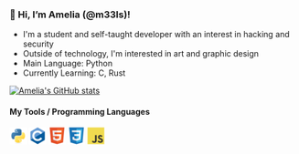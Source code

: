 ### **👋 Hi, I’m Amelia (@m33ls)!**

- I'm a student and self-taught developer with an interest in hacking and security
- Outside of technology, I'm interested in art and graphic design
- Main Language: Python
- Currently Learning: C, Rust

[![Amelia's GitHub stats](https://github-readme-stats.vercel.app/api?username=m33ls&show_icons=true&theme=tokyonight)](https://github.com/anuraghazra/github-readme-stats)

#### My Tools / Programming Languages
<div>
<img src="https://github.com/devicons/devicon/blob/master/icons/python/python-original.svg" title="Python" alt="Python" width="30" height="30"/>
<img src="https://github.com/devicons/devicon/blob/master/icons/c/c-original.svg" title="C" alt="C" width="30" height="30"/>
<img src="https://github.com/devicons/devicon/blob/master/icons/html5/html5-original.svg" title="HTML" alt="HTML" width="30" height="30"/>
<img src="https://github.com/devicons/devicon/blob/master/icons/css3/css3-original.svg" title="CSS" alt="CSS" width="30" height="30"/>
<img src="https://github.com/devicons/devicon/blob/master/icons/javascript/javascript-original.svg" title="JavaScripf" alt="JavaScript" width="30" height="30"/>
</div>
